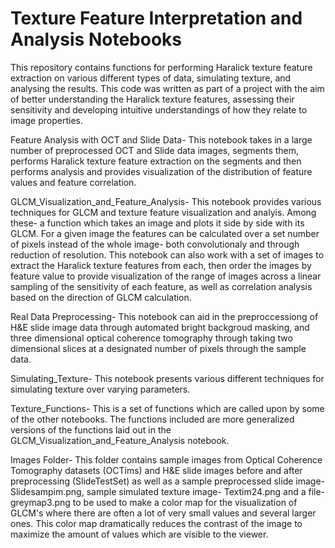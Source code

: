 # Texture Feature Interpretation and Analysis Notebooks

This repository contains functions for performing Haralick texture feature extraction on various different types of data, simulating texture, and analysing the results. This code was written as part of a project with the aim of better understanding the Haralick texture features, assessing their sensitivity and developing intuitive understandings of how they relate to image properties.

Feature Analysis with OCT and Slide Data- This notebook takes in a large number of preprocessed OCT and Slide data images, segments them, performs Haralick texture feature extraction on the segments and then performs analysis and provides visualization of the distribution of feature values and feature correlation.

GLCM_Visualization_and_Feature_Analysis- This notebook provides various techniques for GLCM and texture feature visualization and analyis. Among these- a function which takes an image and plots it side by side with its GLCM. For a given image the features can be calculated over a set number of pixels instead of the whole image- both convolutionaly and through reduction of resolution. This notebook can also work with a set of images to extract the Haralick texture features from each, then order the images by feature value to provide visualization of the range of images across a linear sampling of the sensitivity of each feature, as well as correlation analysis based on the direction of GLCM calculation.

Real Data Preprocessing- This notebook can aid in the preproccessiong of H&E slide image data through automated bright backgroud masking, and three dimensional optical coherence tomography through taking two dimensional slices at a designated number of pixels through the sample data.

Simulating_Texture- This notebook presents various different techniques for simulating texture over varying parameters.

Texture_Functions- This is a set of functions which are called upon by some of the other notebooks. The functions included are more generalized versions of the functions laid out in the GLCM_Visualization_and_Feature_Analysis notebook. 

Images Folder- This folder contains sample images from Optical Coherence Tomography datasets (OCTims) and H&E slide images before and after preprocessing (SlideTestSet) as well as a sample preprocessed slide image- Slidesampim.png, sample simulated texture image- Textim24.png and a file- greymap3.png to be used to make a color map for the visualization of GLCM's where there are often a lot of very small values and several larger ones. This color map dramatically reduces the contrast of the image to maximize the amount of values which are visible to the viewer.
